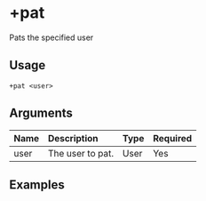 # +pat
Pats the specified user

## Usage
```
+pat <user>
```

## Arguments
Name | Description | Type | Required
:-- | :-- | :-- | :--
user | The user to pat. | User | Yes

## Examples
